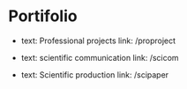 ---
---

# Portifolio

- text: Professional projects
    link: /proproject
    
- text: scientific communication
    link: /scicom
    
- text: Scientific production
    link: /scipaper
   
